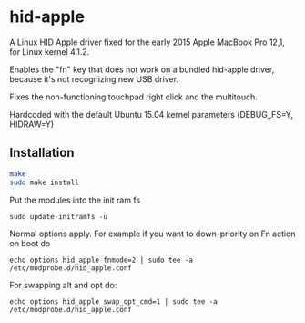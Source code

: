 hid-apple
======================

A Linux HID Apple driver fixed for the early 2015 Apple MacBook Pro 12,1, for Linux kernel 4.1.2.

Enables the "fn" key that does not work on a bundled hid-apple driver, because it's not recognizing new USB driver.

Fixes the non-functioning touchpad right click and the multitouch.

Hardcoded with the default Ubuntu 15.04 kernel parameters (DEBUG_FS=Y, HIDRAW=Y)

Installation
---------------------

```sh
make
sudo make install
```

Put the modules into the init ram fs
```
sudo update-initramfs -u
```

Normal options apply. For example if you want to down-priority on Fn action on boot do
```
echo options hid_apple fnmode=2 | sudo tee -a /etc/modprobe.d/hid_apple.conf
```

For swapping alt and opt do:
```
echo options hid_apple swap_opt_cmd=1 | sudo tee -a /etc/modprobe.d/hid_apple.conf
```
